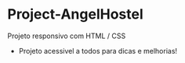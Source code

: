 # Project-AngelHostel
Projeto responsivo com HTML / CSS
* Projeto acessivel a todos para dicas e melhorias!
